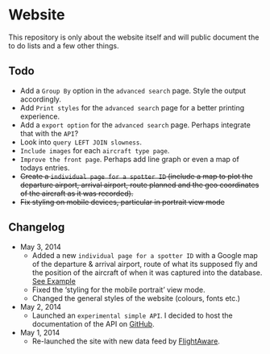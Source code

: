 # Website

This repository is only about the website itself and will public document the to do lists and a few other things.

## Todo

* Add a `Group By` option in the `advanced search` page. Style the output accordingly.
* Add `Print styles` for the `advanced search` page for a better printing experience.
* Add a `export option` for the `advanced search` page. Perhaps integrate that with the `API`?
* Look into `query LEFT JOIN slowness`.
* `Include images` for each `aircraft type page`.
* `Improve the front page`. Perhaps add line graph or even a map of todays entries.
* ~~Create a `individual page for a spotter ID` (include a map to plot the departure airport, arrival airport, route planned and the geo coordinates of the aircraft as it was recorded).~~
* ~~Fix styling on mobile devices, particular in portrait view mode~~

## Changelog

* May 3, 2014
	* Added a new `individual page for a spotter ID` with a Google map of the departure & arrival airport, route of what its supposed fly and the position of the aircraft of when it was captured into the database. [See Example](http://www.barriespotter.com/flightid/4655)
	* Fixed the ‘styling for the mobile portrait’ view mode.
	* Changed the general styles of the website (colours, fonts etc.)
* May 2, 2014
	* Launched an `experimental simple API`. I decided to host the documentation of the API on [GitHub](https://github.com/barriespotter/API).
* May 1, 2014
	* Re-launched the site with new data feed by [FlightAware](http://flightaware.com).
